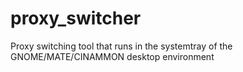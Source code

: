 # proxy_switcher
Proxy switching tool that runs in the systemtray of the GNOME/MATE/CINAMMON desktop environment
